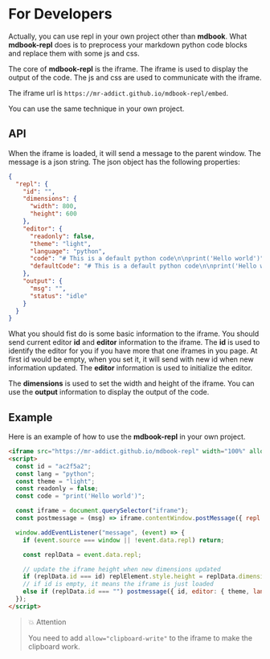# For Developers

Actually, you can use repl in your own project other than **mdbook**. What **mdbook-repl** does is to preprocess your markdown python code blocks and replace them with some js and css.

The core of **mdbook-repl** is the iframe. The iframe is used to display the output of the code. The js and css are used to communicate with the iframe.

The iframe url is `https://mr-addict.github.io/mdbook-repl/embed`.

You can use the same technique in your own project.

## API

When the iframe is loaded, it will send a message to the parent window. The message is a json string. The json object has the following properties:

```json
{
  "repl": {
    "id": "",
    "dimensions": {
      "width": 800,
      "height": 600
    },
    "editor": {
      "readonly": false,
      "theme": "light",
      "language": "python",
      "code": "# This is a default python code\n\nprint('Hello world')",
      "defaultCode": "# This is a default python code\n\nprint('Hello world')"
    },
    "output": {
      "msg": "",
      "status": "idle"
    }
  }
}
```

What you should fist do is some basic information to the iframe. You should send current editor **id** and **editor** information to the iframe. The **id** is used to identify the editor for you if you have more that one iframes in you page. At first id would be empty, when you set it, it will send with new id when new information updated. The **editor** information is used to initialize the editor.

The **dimensions** is used to set the width and height of the iframe. You can use the **output** information to display the output of the code.

## Example

Here is an example of how to use the **mdbook-repl** in your own project.

```html
<iframe src="https://mr-addict.github.io/mdbook-repl" width="100%" allow="clipboard-write"></iframe>
<script>
  const id = "ac2f5a2";
  const lang = "python";
  const theme = "light";
  const readonly = false;
  const code = "print('Hello world')";

  const iframe = document.querySelector("iframe");
  const postmessage = (msg) => iframe.contentWindow.postMessage({ repl: msg }, "*");

  window.addEventListener("message", (event) => {
    if (event.source === window || !event.data.repl) return;

    const replData = event.data.repl;

    // update the iframe height when new dimensions updated
    if (replData.id === id) replElement.style.height = replData.dimensions.height + "px";
    // if id is empty, it means the iframe is just loaded
    else if (replData.id === "") postmessage({ id, editor: { theme, language: lang, code, readonly } });
  });
</script>
```

> 💥 Attention
>
> You need to add `allow="clipboard-write"` to the iframe to make the clipboard work.
